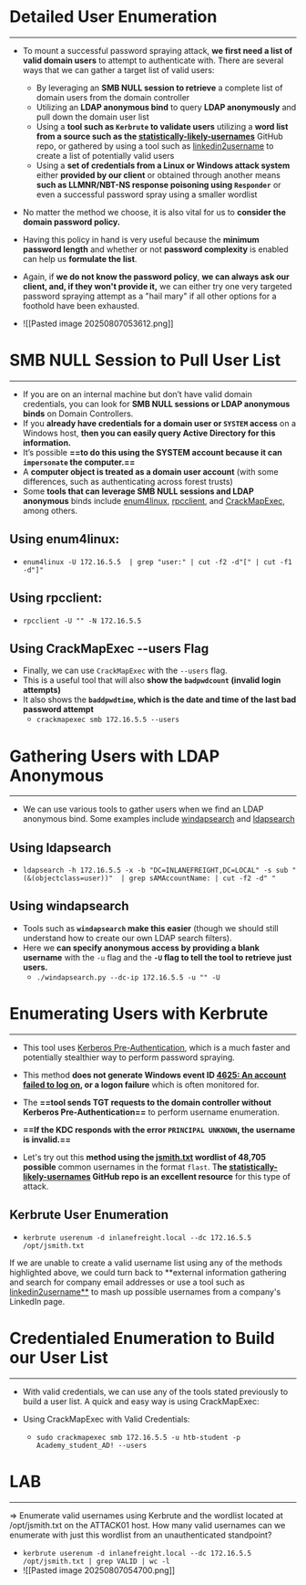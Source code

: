 # Detailed User Enumeration
---
- To mount a successful password spraying attack, **we first need a list of valid domain users** to attempt to authenticate with. There are several ways that we can gather a target list of valid users:
	- By leveraging an **SMB NULL session to retrieve** a complete list of domain users from the domain controller
	- Utilizing an **LDAP anonymous bind** to query **LDAP anonymously** and pull down the domain user list
	- Using a **tool such as `Kerbrute` to validate users** utilizing a **word list from a source such as the [statistically-likely-usernames](https://github.com/insidetrust/statistically-likely-usernames)** GitHub repo, or gathered by using a tool such as [linkedin2username](https://github.com/initstring/linkedin2username) to create a list of potentially valid users
	- Using a **set of credentials from a Linux or Windows attack system** either **provided by our client** or obtained through another means **such as LLMNR/NBT-NS response poisoning using `Responder`** or even a successful password spray using a smaller wordlist

- No matter the method we choose, it is also vital for us to **consider the domain password policy.**
- Having this policy in hand is very useful because the **minimum password length** and whether or not **password complexity** is enabled can help us **formulate the list**.
- Again, if **we do not know the password policy**, **we can always ask our client, and, if they won't provide it,** we can either try one very targeted password spraying attempt as a "hail mary" if all other options for a foothold have been exhausted.
- ![[Pasted image 20250807053612.png]]

# SMB NULL Session to Pull User List
---
- If you are on an internal machine but don’t have valid domain credentials, you can look for **SMB NULL sessions or LDAP anonymous binds** on Domain Controllers.
- If you **already have credentials for a domain user or `SYSTEM` access** on a Windows host, **then you can easily query Active Directory for this information.**
- It’s possible **==to do this using the SYSTEM account because it can `impersonate` the computer.==**
- A **computer object is treated as a domain user account** (with some differences, such as authenticating across forest trusts)
- Some **tools that can leverage SMB NULL sessions and LDAP anonymous** binds include [enum4linux](https://github.com/portcullislabs/enum4linux), [rpcclient](https://www.samba.org/samba/docs/current/man-html/rpcclient.1.html), and [CrackMapExec](https://github.com/byt3bl33d3r/CrackMapExec), among others.

## Using enum4linux:
- `enum4linux -U 172.16.5.5  | grep "user:" | cut -f2 -d"[" | cut -f1 -d"]"`
## Using rpcclient:
- `rpcclient -U "" -N 172.16.5.5`
## Using CrackMapExec --users Flag
- Finally, we can use `CrackMapExec` with the `--users` flag. 
- This is a useful tool that will also **show the `badpwdcount` (invalid login attempts)**
- It also shows the **`baddpwdtime`, which is the date and time of the last bad password attempt**
	- `crackmapexec smb 172.16.5.5 --users`

# Gathering Users with LDAP Anonymous
---
- We can use various tools to gather users when we find an LDAP anonymous bind. Some examples include [windapsearch](https://github.com/ropnop/windapsearch) and [ldapsearch](https://linux.die.net/man/1/ldapsearch)
## Using ldapsearch
- `ldapsearch -h 172.16.5.5 -x -b "DC=INLANEFREIGHT,DC=LOCAL" -s sub "(&(objectclass=user))"  | grep sAMAccountName: | cut -f2 -d" "`

## Using windapsearch
- Tools such as **`windapsearch` make this easier** (though we should still understand how to create our own LDAP search filters).
- Here we **can specify anonymous access by providing a blank username** with the `-u` flag and the **`-U` flag to tell the tool to retrieve just users.**
	- `./windapsearch.py --dc-ip 172.16.5.5 -u "" -U`

# Enumerating Users with Kerbrute
---
- This tool uses [Kerberos Pre-Authentication](https://ldapwiki.com/wiki/Wiki.jsp?page=Kerberos%20Pre-Authentication), which is a much faster and potentially stealthier way to perform password spraying.
- This method **does not generate Windows event ID [4625: An account failed to log on](https://docs.microsoft.com/en-us/windows/security/threat-protection/auditing/event-4625), or a logon failure** which is often monitored for.
- The **==tool sends TGT requests to the domain controller without Kerberos Pre-Authentication==** to perform username enumeration.
- **==If the KDC responds with the error `PRINCIPAL UNKNOWN`, the username is invalid.==**

- Let's try out this **method using the [jsmith.txt](https://github.com/insidetrust/statistically-likely-usernames/blob/master/jsmith.txt) wordlist of 48,705 possible** common usernames in the format `flast`. T**he [statistically-likely-usernames](https://github.com/insidetrust/statistically-likely-usernames) GitHub repo is an excellent resource** for this type of attack.

## Kerbrute User Enumeration
- `kerbrute userenum -d inlanefreight.local --dc 172.16.5.5 /opt/jsmith.txt `

If we are unable to create a valid username list using any of the methods highlighted above, we could turn back to **external information gathering and search for company email addresses or use a tool such as [linkedin2username**](https://github.com/initstring/linkedin2username) to mash up possible usernames from a company's LinkedIn page.

# Credentialed Enumeration to Build our User List
---
- With valid credentials, we can use any of the tools stated previously to build a user list. A quick and easy way is using CrackMapExec:

- Using CrackMapExec with Valid Credentials:
	- `sudo crackmapexec smb 172.16.5.5 -u htb-student -p Academy_student_AD! --users`

# LAB
---
=> Enumerate valid usernames using Kerbrute and the wordlist located at /opt/jsmith.txt on the ATTACK01 host. How many valid usernames can we enumerate with just this wordlist from an unauthenticated standpoint?

- `kerbrute userenum -d inlanefreight.local --dc 172.16.5.5 /opt/jsmith.txt | grep VALID | wc -l`
- ![[Pasted image 20250807054700.png]]